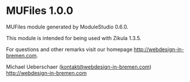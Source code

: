 MUFiles 1.0.0
===========================

MUFiles module generated by ModuleStudio 0.6.0.

This module is intended for being used with Zikula 1.3.5.

For questions and other remarks visit our homepage http://webdesign-in-bremen.com.

Michael Ueberschaer (kontakt@webdesign-in-bremen.com)
http://webdesign-in-bremen.com
